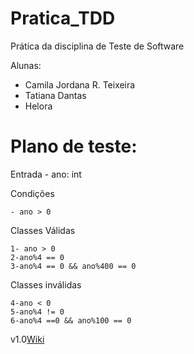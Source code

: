 # Pratica_TDD

Prática da disciplina de Teste de Software 

Alunas:
- Camila Jordana R. Teixeira
- Tatiana Dantas
- Helora

# Plano de teste: 

Entrada
	- ano: int

Condições

	- ano > 0

Classes Válidas
	
	1- ano > 0
	2-ano%4 == 0 
	3-ano%4 == 0 && ano%400 == 0
	
Classes inválidas

	4-ano < 0
	5-ano%4 != 0
	6-ano%4 ==0 && ano%100 == 0


v1.0[Wiki](https://github.com/camilajordana/Pratica_TDD/wiki)
